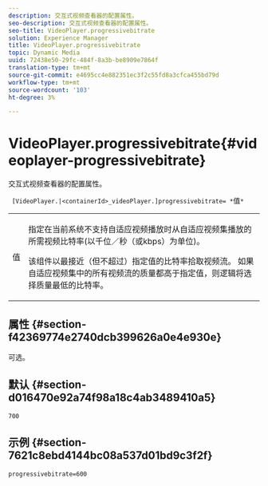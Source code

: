 ```yaml
---
description: 交互式视频查看器的配置属性。
seo-description: 交互式视频查看器的配置属性。
seo-title: VideoPlayer.progressivebitrate
solution: Experience Manager
title: VideoPlayer.progressivebitrate
topic: Dynamic Media
uuid: 72438e50-29fc-484f-8a3b-be8909e7864f
translation-type: tm+mt
source-git-commit: e4695cc4e882351ec3f2c55fd8a3cfca455bd79d
workflow-type: tm+mt
source-wordcount: '103'
ht-degree: 3%

---
```



# VideoPlayer.progressivebitrate{#videoplayer-progressivebitrate}

交互式视频查看器的配置属性。

` [VideoPlayer.|<containerId>_videoPlayer.]progressivebitrate= *`值`*`

<table id="table_C616483932C2482CA9794DDD7313FD7C"> 
 <tbody> 
  <tr> 
   <td colname="col1"> <p> <span class="codeph"> 值</span> </p> </td> 
   <td colname="col2"> <p> 指定在当前系统不支持自适应视频播放时从自适应视频集播放的所需视频比特率(以千位／秒（或kbps）为单位)。 </p> <p>该组件以最接近（但不超过）指定值的比特率拾取视频流。 如果自适应视频集中的所有视频流的质量都高于指定值，则逻辑将选择质量最低的比特率。 </p> </td> 
  </tr> 
 </tbody> 
</table>

## 属性 {#section-f42369774e2740dcb399626a0e4e930e}

可选。

## 默认 {#section-d016470e92a74f98a18c4ab3489410a5}

`700`

## 示例 {#section-7621c8ebd4144bc08a537d01bd9c3f2f}

```
progressivebitrate=600
```

